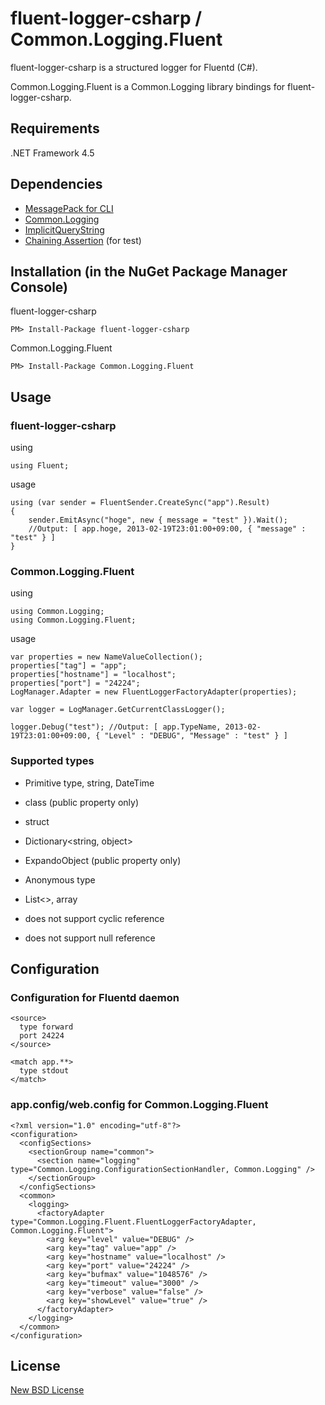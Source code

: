 # fluent-logger-csharp / Common.Logging.Fluent

fluent-logger-csharp is a structured logger for Fluentd (C#).

Common.Logging.Fluent is a Common.Logging library bindings for fluent-logger-csharp.


## Requirements

.NET Framework 4.5

## Dependencies

* [MessagePack for CLI](http://cli.msgpack.org/)
* [Common.Logging](http://netcommon.sourceforge.net/)
* [ImplicitQueryString](http://implicitquerystring.codeplex.com/)
* [Chaining Assertion](http://chainingassertion.codeplex.com/) (for test)



## Installation (in the NuGet Package Manager Console)

fluent-logger-csharp

    PM> Install-Package fluent-logger-csharp

Common.Logging.Fluent

    PM> Install-Package Common.Logging.Fluent

## Usage

### fluent-logger-csharp

using

    using Fluent;


usage

    using (var sender = FluentSender.CreateSync("app").Result)
    {
        sender.EmitAsync("hoge", new { message = "test" }).Wait();
        //Output: [ app.hoge, 2013-02-19T23:01:00+09:00, { "message" : "test" } ]
    }

### Common.Logging.Fluent

using

    using Common.Logging;
    using Common.Logging.Fluent;

usage

    var properties = new NameValueCollection();
    properties["tag"] = "app";
    properties["hostname"] = "localhost";
    properties["port"] = "24224";
    LogManager.Adapter = new FluentLoggerFactoryAdapter(properties);

    var logger = LogManager.GetCurrentClassLogger();
    
    logger.Debug("test"); //Output: [ app.TypeName, 2013-02-19T23:01:00+09:00, { "Level" : "DEBUG", "Message" : "test" } ]

### Supported types

* Primitive type, string, DateTime
* class (public property only)
* struct
* Dictionary<string, object>
* ExpandoObject (public property only)
* Anonymous type
* List<>, array

* does not support cyclic reference
* does not support null reference


## Configuration

### Configuration for Fluentd daemon

    <source>
      type forward
      port 24224
    </source>

    <match app.**>
      type stdout
    </match>


### app.config/web.config for Common.Logging.Fluent

    <?xml version="1.0" encoding="utf-8"?>
    <configuration>
      <configSections>
        <sectionGroup name="common">
          <section name="logging" type="Common.Logging.ConfigurationSectionHandler, Common.Logging" />
        </sectionGroup>
      </configSections>
      <common>
        <logging>
          <factoryAdapter type="Common.Logging.Fluent.FluentLoggerFactoryAdapter, Common.Logging.Fluent">
            <arg key="level" value="DEBUG" />
            <arg key="tag" value="app" />
            <arg key="hostname" value="localhost" />
            <arg key="port" value="24224" />
            <arg key="bufmax" value="1048576" />
            <arg key="timeout" value="3000" />
            <arg key="verbose" value="false" />
            <arg key="showLevel" value="true" />
          </factoryAdapter>
        </logging>
      </common>
    </configuration>

## License

[New BSD License](https://github.com/zoetrope/fluent-logger-csharp/blob/master/License.txt)



